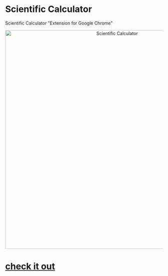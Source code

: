 # Scientific Calculator

<p > Scientific Calculator "Extension for Google Chrome"</p>

<div style="text-align:center"> <img src ="https://github.com/raad-altaie/Scientific-Calculator/blob/master/screenshot.png"  alt="Scientific Calculator" style="height: 700px;" /> </div>


# <p align="left"> <b>[check it out](https://goo.gl/dvrvUY) </b></p>
